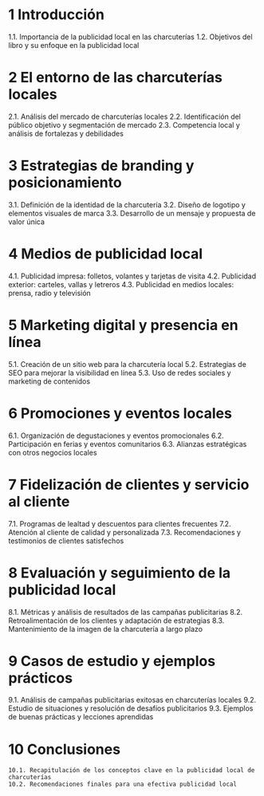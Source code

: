 # 1 Introducción
   1.1. Importancia de la publicidad local en las charcuterías
   1.2. Objetivos del libro y su enfoque en la publicidad local

# 2 El entorno de las charcuterías locales
   2.1. Análisis del mercado de charcuterías locales
   2.2. Identificación del público objetivo y segmentación de mercado
   2.3. Competencia local y análisis de fortalezas y debilidades

# 3 Estrategias de branding y posicionamiento
   3.1. Definición de la identidad de la charcutería
   3.2. Diseño de logotipo y elementos visuales de marca
   3.3. Desarrollo de un mensaje y propuesta de valor única

# 4 Medios de publicidad local
   4.1. Publicidad impresa: folletos, volantes y tarjetas de visita
   4.2. Publicidad exterior: carteles, vallas y letreros
   4.3. Publicidad en medios locales: prensa, radio y televisión

# 5 Marketing digital y presencia en línea
   5.1. Creación de un sitio web para la charcutería local
   5.2. Estrategias de SEO para mejorar la visibilidad en línea
   5.3. Uso de redes sociales y marketing de contenidos

# 6 Promociones y eventos locales
   6.1. Organización de degustaciones y eventos promocionales
   6.2. Participación en ferias y eventos comunitarios
   6.3. Alianzas estratégicas con otros negocios locales

# 7 Fidelización de clientes y servicio al cliente
   7.1. Programas de lealtad y descuentos para clientes frecuentes
   7.2. Atención al cliente de calidad y personalizada
   7.3. Recomendaciones y testimonios de clientes satisfechos

# 8 Evaluación y seguimiento de la publicidad local
   8.1. Métricas y análisis de resultados de las campañas publicitarias
   8.2. Retroalimentación de los clientes y adaptación de estrategias
   8.3. Mantenimiento de la imagen de la charcutería a largo plazo

# 9 Casos de estudio y ejemplos prácticos
   9.1. Análisis de campañas publicitarias exitosas en charcuterías locales
   9.2. Estudio de situaciones y resolución de desafíos publicitarios
   9.3. Ejemplos de buenas prácticas y lecciones aprendidas

# 10 Conclusiones
    10.1. Recapitulación de los conceptos clave en la publicidad local de charcuterías
    10.2. Recomendaciones finales para una efectiva publicidad local
